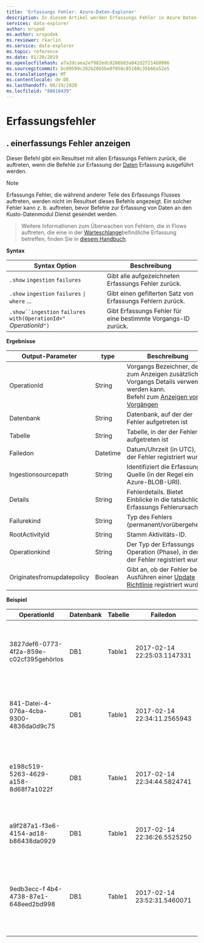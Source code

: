 ```yaml
---
title: 'Erfassungs Fehler: Azure-Daten-Explorer'
description: In diesem Artikel werden Erfassungs Fehler in Azure Daten-Explorer beschrieben.
services: data-explorer
author: orspod
ms.author: orspodek
ms.reviewer: rkarlin
ms.service: data-explorer
ms.topic: reference
ms.date: 01/20/2019
ms.openlocfilehash: a7a2dcaea2ef982edc8286b83a042d2f21460986
ms.sourcegitcommit: bc09599c282b20b5be8f056c85188c35b66a52e5
ms.translationtype: MT
ms.contentlocale: de-DE
ms.lasthandoff: 08/19/2020
ms.locfileid: "88610439"
---
```

# <a name="ingestion-failures"></a>Erfassungsfehler

## <a name="show-ingestion-failures"></a>. einerfassungs Fehler anzeigen


Dieser Befehl gibt ein Resultset mit allen Erfassungs Fehlern zurück, die auftreten, wenn die Befehle zur Erfassung der [Daten](../../ingest-data-overview.md#kusto-query-language-ingest-control-commands) Erfassung ausgeführt werden.


> [!NOTE]
> Erfassungs Fehler, die während anderer Teile des Erfassungs Flusses auftreten, werden nicht im Resultset dieses Befehls angezeigt. Ein solcher Fehler kann z. b. auftreten, bevor Befehle zur Erfassung von Daten an den Kusto-Datenmodul Dienst gesendet werden.

> Weitere Informationen zum Überwachen von Fehlern, die in Flows auftreten, die eine in der [Warteschlange](../api/netfx/about-kusto-ingest.md#queued-ingestion)befindliche Erfassung betreffen, finden Sie in [diesem Handbuch](../api/netfx/kusto-ingest-client-status.md).

**Syntax**

|Syntax Option|Beschreibung|
|---|---| 
|`.show` `ingestion` `failures`                                       |Gibt alle aufgezeichneten Erfassungs Fehler zurück.  
|`.show` `ingestion` `failures` <code>&#124;</code> `where` ...       |Gibt einen gefilterten Satz von Erfassungs Fehlern zurück.
|`.show``ingestion` `failures` `with(OperationId="` *OperationId*`")` |Gibt Erfassungs Fehler für eine bestimmte Vorgangs-ID zurück.

**Ergebnisse**
 
|Output-Parameter           |type     |Beschreibung                                                                              |
|---------------------------|---------|-----------------------------------------------------------------------------------------|
|OperationId                |String   |Vorgangs Bezeichner, der zum Anzeigen zusätzlicher Vorgangs Details verwendet werden kann. <br> Befehl zum [Anzeigen von Vorgängen](operations.md) </br> 
|Datenbank                   |String   |Datenbank, auf der der Fehler aufgetreten ist
|Tabelle                      |String   |Tabelle, in der der Fehler aufgetreten ist
|Failedon                   |Datetime |Datum/Uhrzeit (in UTC), als der Fehler registriert wurde 
|Ingestionsourcepath        |String   |Identifiziert die Erfassungs Quelle (in der Regel ein Azure-BLOB-URI). 
|Details                    |String   |Fehlerdetails. Bietet Einblicke in die tatsächliche Erfassungs Fehlerursache
|Failurekind                |String   |Typ des Fehlers (permanent/vorübergehend)
|RootActivityId             |String   |Stamm Aktivitäts-ID.
|Operationkind              |String   |Der Typ der Erfassungs Operation (Phase), in dem der Fehler registriert wurde
|Originatesfromupdatepolicy |Boolean | Gibt an, ob der Fehler beim Ausführen einer [Update Richtlinie](update-policy.md) registriert wurde.
 
**Beispiel**
 
|OperationId |Datenbank |Tabelle |Failedon |Ingestionsourcepath |Details |Failurekind |RootActivityId |Operationkind |Originatesfromupdatepolicy
|--|--|--|--|--|--|--|--|--|--
|3827def6-0773-4f2a-859e-c02cf395gehörlos |DB1 |Table1 |2017-02-14 22:25:03.1147331 |... URL... |Der Stream mit der ID "* * * * *. csv" weist ein falsch formatiertes CSV-Format auf. * |Dauerhaft |3c883942-e446-4999-9b00-d4c664f 06ef6 |Dataingestpull | 0
|841-Datei-4-076a-4cba-9300-4836da0d9c75 |DB1 |Table1 |2017-02-14 22:34:11.2565943 |... URL... |Der Stream mit der ID "* * * * *. csv" weist ein falsch formatiertes CSV-Format auf. * |Dauerhaft |48571bdb-B714-4f 32-8ddc-4001838a956c |Dataingestpull | 0
|e198c519-5263-4629-a158-8d68f7a1022f |DB1 |Table1 |2017-02-14 22:34:44.5824741 |... URL... |Der Stream mit der ID "* * * * *. csv" weist ein falsch formatiertes CSV-Format auf. * |Dauerhaft |5e31ab3c-e2c7-489a-827e-e89d2d691ec4 |Dataingestpull | 0
|a9f287a1-f3e6-4154-ad18-b86438da0929 |DB1 |Table1 |2017-02-14 22:36:26.5525250 |... URL... |Unbekannter Fehler: Ausnahme vom Typ "System. Exception". |Transient (vorübergehend) |9b7bb017-471e-48f6-9c96-d16fcf938d2a |Dataingestpull | 0
|9edb3ecc-f 4b4-4738-87e1-648eed2bd998 |DB1 |Table1 |2017-02-14 23:52:31.5460071 |... URL... |Fehler beim Herunterladen des BLOBs: der Client konnte den Vorgang nicht innerhalb des angegebenen Timeouts beenden. |Dauerhaft |21fa0dd6-cd7d-4493-b6f7-78916ce0d617 |Dataingestpull | 0
